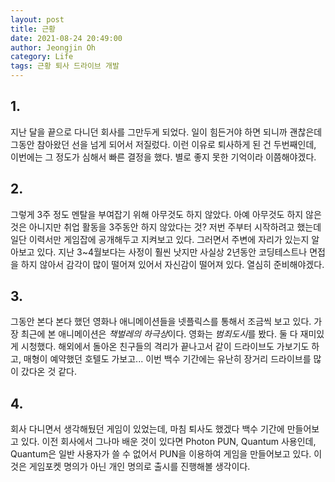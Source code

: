 ```yaml
---
layout: post
title: 근황
date: 2021-08-24 20:49:00
author: Jeongjin Oh
category: Life
tags: 근황 퇴사 드라이브 개발
---
```


## 1. 

지난 달을 끝으로 다니던 회사를 그만두게 되었다. 일이 힘든거야 하면 되니까 괜찮은데 그동안 참아왔던 선을 넘게 되어서 저질렀다. 이런 이유로 퇴사하게 된 건 두번째인데, 이번에는 그 정도가 심해서 빠른 결정을 했다. 별로 좋지 못한 기억이라 이쯤해야겠다.

## 2. 

그렇게 3주 정도 멘탈을 부여잡기 위해 아무것도 하지 않았다. 아예 아무것도 하지 않은 것은 아니지만 취업 활동을 3주동안 하지 않았다는 것? 저번 주부터 시작하려고 했는데 일단 이력서만 게임잡에 공개해두고 지켜보고 있다. 그러면서 주변에 자리가 있는지 알아보고 있다. 지난 3~4월보다는 사정이 훨씬 낫지만 사실상 2년동안 코딩테스트나 면접을 하지 않아서 감각이 많이 떨어져 있어서 자신감이 떨어져 있다. 열심히 준비해야겠다.

## 3. 

그동안 본다 본다 했던 영화나 애니메이션들을 넷플릭스를 통해서 조금씩 보고 있다. 가장 최근에 본 애니메이션은 *책벌레의 하극상*이다. 영화는 *범죄도시*를 봤다. 둘 다 재미있게 시청했다. 해외에서 돌아온 친구들의 격리가 끝나고서 같이 드라이브도 가보기도 하고, 매형이 예약했던 호텔도 가보고... 이번 백수 기간에는 유난히 장거리 드라이브를 많이 갔다온 것 같다.

## 4. 

회사 다니면서 생각해뒀던 게임이 있었는데, 마침 퇴사도 했겠다 백수 기간에 만들어보고 있다. 이전 회사에서 그나마 배운 것이 있다면 Photon PUN, Quantum 사용인데, Quantum은 일반 사용자가 쓸 수 없어서 PUN을 이용하여 게임을 만들어보고 있다. 이것은 게임포켓 명의가 아닌 개인 명의로 출시를 진행해볼 생각이다.
